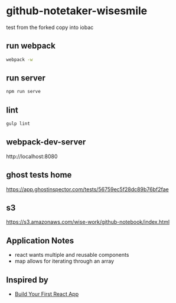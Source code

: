 # github-notetaker-wisesmile 

test from the forked copy into iobac

## run webpack
```bash
webpack -w
```

## run server
```bash
npm run serve
```

## lint
```bash
gulp lint
```

## webpack-dev-server
http://localhost:8080

## ghost tests home
https://app.ghostinspector.com/tests/56759ec5f28dc89b76bf2fae

## s3
https://s3.amazonaws.com/wise-work/github-notebook/index.html

## Application Notes
- react wants multiple and reusable components
- map allows for iterating through an array

## Inspired by
- [Build Your First React App](https://egghead.io/series/build-your-first-react-js-application)
